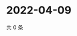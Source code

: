# 2022-04-09

共 0 条

<!-- BEGIN WEIBO -->
<!-- 最后更新时间 Sat Apr 09 2022 19:10:46 GMT+0800 (China Standard Time) -->

<!-- END WEIBO -->
